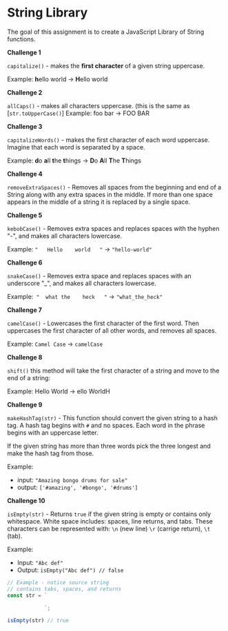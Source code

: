 # String Library

The goal of this assignment is to create a JavaScript Library of String functions. 

**Challenge 1** 

`capitalize()` - makes the **first character** of a given string uppercase.

Example: **h**ello world -> **H**ello world

**Challenge 2** 

`allCaps()` - makes all characters uppercase. (this is the same as [`str.toUpperCase()`]
Example: foo bar -> FOO BAR

**Challenge 3** 

`capitalizeWords()` - makes the first character of each word uppercase. Imagine that each word is separated by a space. 

Example: **d**o **a**ll **t**he **t**hings -> **D**o **A**ll **T**he **T**hings

**Challenge 4** 

`removeExtraSpaces()` - Removes all spaces from the beginning and end of a String along with any extra spaces in the middle. If more than one space appears in the middle of a string it is replaced by a single space.

**Challenge 5**

`kebobCase()` - Removes extra spaces and replaces spaces with the hyphen "-", and makes all characters lowercase. 

Example: `"   Hello    world   "` -> `"hello-world"`

**Challenge 6** 

`snakeCase()` - Removes extra space and replaces spaces with an underscore "_", and makes all characters lowercase. 

Example:` "  what the    heck   "` -> `"what_the_heck"`

**Challenge 7** 

`camelCase()` - Lowercases the first character of the first word. Then uppercases the first character of all other words, and removes all spaces. 

Example: `Camel Case` -> `camelCase`

**Challenge 8** 

`shift()` this method will take the first character of a string and move to the end of a string: 

Example: Hello World -> ello WorldH

**Challenge 9**

`makeHashTag(str)` - This function should convert the given string to a hash tag. A hash tag begins with `#` and no spaces. Each word in the phrase begins with an uppercase letter. 

If the given string has more than three words pick the three longest and make the hash tag from those. 

Example:

- input: `"Amazing bongo drums for sale"`
- output: `['#amazing', '#bongo', '#drums']`

**Challenge 10**

`isEmpty(str)` - Returns `true` if the given string is empty or contains only whitespace. White space includes: spaces, line returns, and tabs. These characters can be represented with: `\n` (new line) `\r` (carrige return), `\t` (tab).

Example: 

- Input: `"Abc def"`
- Output: `isEmpty("Abc def") // false`

```js
// Example - notice source string 
// contains tabs, spaces, and returns
const str = `   
			
			`;

isEmpty(str) // true 
```
